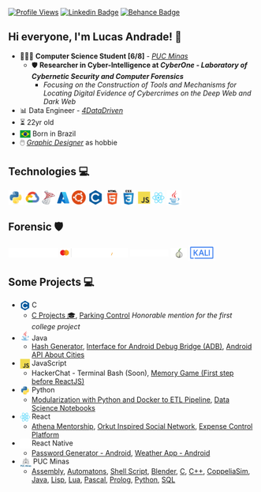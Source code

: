 [![Profile Views](https://hits.seeyoufarm.com/api/count/incr/badge.svg?url=https%3A%2F%2Fgithub.com%2Flucasoal&count_bg=%2000000&title_bg=%23000000&icon=&icon_color=%23E7E7E7&title=Profile+Views&edge_flat=false)](https://hits.seeyoufarm.com) [![Linkedin Badge](https://img.shields.io/badge/-Linkedin-7c06c1?=flat-circle&labelColor=black&logo=linkedin&logoColor=7c06c1&link=https://www.linkedin.com/in/lucasomarandradeleal/)](https://www.linkedin.com/in/lucasomarandradeleal/) [![Behance Badge](https://img.shields.io/badge/-Behance-7c06c1?=flat-circle&labelColor=black&logo=behance&logoColor=7c06c1&link=https://www.behance.net/lucasomarandradeleal)](https://www.behance.net/lucasomarandradeleal)

## Hi everyone, I'm Lucas Andrade! 👋

-   👨🏻‍💻 **Computer Science Student [6/8]** - [_PUC Minas_](https://www.pucpcaldas.br/)
    -   🛡️ **Researcher in Cyber-Intelligence at _CyberOne - Laboratory of Cybernetic Security and Computer Forensics_**
        -   _Focusing on the Construction of Tools and Mechanisms for Locating Digital Evidence of Cybercrimes on the Deep Web and Dark Web_
-   📊 Data Engineer - [_4DataDriven_](http://www.4datadriven.com.br/)
-   ⏳ 22yr old
-   <img align="center" alt="Brazil_Flag" height="15" src="./icons/brazil.svg"> Born in Brazil
-   🖱️ [_Graphic Designer_](https://www.behance.net/lucasomarandradeleal) as hobbie

## Technologies 💻

<div>
  <img align="center" alt="Icon_Python" height="30" src="./icons/python.svg">
  <img align="center" alt="Icon_GoogleCloud" height="30" src="./icons/gcp.svg">
  <img align="center" alt="Icon_SqlServer" height="30" src="./icons/sql_server.png">
  <img align="center" alt="Icon_Azure" height="25" src="./icons/azure.svg">
  <img align="center" alt="Icon_Linux" height="30" src="./icons/ubuntu.svg">
  <img align="center" alt="Icon_C" height="30" src="./icons/c.svg">
  <img align="center" alt="Icon_HTML5" height="30" src="./icons/html5.svg">
  <img align="center" alt="Icon_CSS" height="30" src="./icons/css.svg">
  <img align="center" alt="Icon_JavaScript" height="25" src="./icons/js.svg">
  <img align="center" alt="Icon_React" height="25" src="./icons/react.svg">
  <img align="center" alt="Icon_Java" height="30" src="./icons/java.svg">
</div>

## Forensic 🛡️

<div> 
  <img align="center" alt="Icon_Maltego" height="20" src="./icons/maltego.svg">
  <img align="center" alt="Icon_CipherTrace" height="20" src="./icons/ciphertrace.svg">
  <img align="center" alt="Icon_TATUM" height="15" src="./icons/tatum.svg">
  <img align="center" alt="Icon_TOR" height="20" src="./icons/tor.png">
  <img align="center" alt="Icon_Kali Linux" height="30" src="./icons/kali.svg">
</div>

## Some Projects 💻

-   <img align="top" alt="Icon_C" height="20" src="./icons/c.svg"> C
    -   [C Projects 🎓](https://github.com/lucasoal/Faculdade#c), [Parking Control](https://github.com/lucasoal/Faculdade/tree/main/C/C-Estacionamentos) _Honorable mention for the first college project_
-   <img align="" alt="Icon_Java" height="20" src="./icons/java.svg"> Java
    -   [Hash Generator](https://github.com/lucasoal/JavaGeradorHash), [Interface for Android Debug Bridge (ADB)](https://github.com/lucasoal/JavaAdbInterface), [Android API About Cities](https://github.com/lucasoal/JavaAndroidGeodbAPI)
-   <img align="top" alt="Icon_JavaScript" height="20" src="./icons/js.svg"> JavaScript
    -   HackerChat - Terminal Bash (Soon), [Memory Game (First step before ReactJS)](https://github.com/lucasoal/JavascriptMemoryGame)
-   <img align="top" alt="Icon_Python" height="20" src="./icons/python.svg"> Python
    -   [Modularization with Python and Docker to ETL Pipeline](https://github.com/lucasoal/ModularizationPythonDockerETLpipeline), [Data Science Notebooks](https://github.com/lucasoal/Faculdade#python-notebook-)
-   <img align="top" alt="Icon_React" height="20" src="./icons/react.svg"> React
    -   [Athena Mentorship](https://github.com/athena-mentorship), [Orkut Inspired Social Network](https://github.com/lucasoal/Alurakut), [Expense Control Platform](https://github.com/lucasoal/ReactRedux)
-   <img align="top" alt="Icon_React" height="20" src="./icons/react_native.svg"> React Native
    -   [Password Generator - Android](https://github.com/lucasoal/app-password-generator), [Weather App - Android](https://github.com/lucasoal/AppClimapp)
-   <img align="top" alt="Icon_PUC" height="20" src="./icons/puc_minas.png"> PUC Minas
    -   [Assembly](https://github.com/lucasoal/Faculdade#assembly-), [Automatons](https://github.com/lucasoal/Faculdade#automatons-), [Shell Script](https://github.com/lucasoal/Faculdade#shell-script-), [Blender](https://github.com/lucasoal/Faculdade#blender-), [C](https://github.com/lucasoal/Faculdade#c-), [C++](https://github.com/lucasoal/Faculdade#c-1-), [CoppeliaSim](https://github.com/lucasoal/Faculdade#coppeliasim-), [Java](https://github.com/lucasoal/Faculdade#java-), [Lisp](https://github.com/lucasoal/Faculdade#lisp-), [Lua](https://github.com/lucasoal/Faculdade#lua-), [Pascal](https://github.com/lucasoal/Faculdade#pascal-), [Prolog](https://github.com/lucasoal/Faculdade#prolog-), [Python](https://github.com/lucasoal/Faculdade#python-notebook-), [SQL](https://github.com/lucasoal/Faculdade#sql-)
